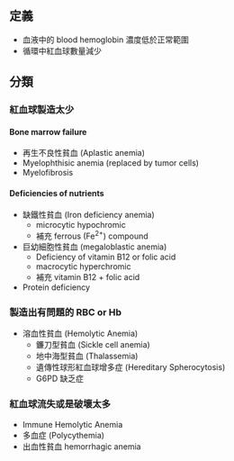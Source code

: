 ## 定義
- 血液中的 blood hemoglobin 濃度低於正常範圍
- 循環中紅血球數量減少
## 分類
### 紅血球製造太少
#### Bone marrow failure
- 再生不良性貧血 (Aplastic anemia) 
- Myelophthisic anemia (replaced by tumor cells) 
- Myelofibrosis
#### Deficiencies of nutrients
- 缺鐵性貧血 (Iron deficiency anemia)
	- microcytic hypochromic
	- 補充 ferrous (Fe<sup>2+</sup>) compound
- 巨幼細胞性貧血 (megaloblastic anemia)
	- Deficiency of vitamin B12 or folic acid
	- macrocytic hyperchromic
	- 補充 vitamin B12 + folic acid
- Protein deficiency
### 製造出有問題的 RBC or Hb
- 溶血性貧血 (Hemolytic Anemia)
	- 鐮刀型貧血 (Sickle cell anemia)
	- 地中海型貧血 (Thalassemia)
	- 遺傳性球形紅血球增多症 (Hereditary Spherocytosis)
	- G6PD 缺乏症
### 紅血球流失或是破壞太多
- Immune Hemolytic Anemia
- 多血症 (Polycythemia)
- 出血性貧血 hemorrhagic anemia




